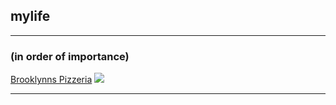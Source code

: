 ## mylife  

---

### (in order of importance)

[Brooklynns Pizzeria](/brooklynnspizzeria)
<img src="https://brooklynnspizzeria.com/wp-content/uploads/2016/06/Brooklynns-Pizzeria-Logo.png?raw=true"/>

---



